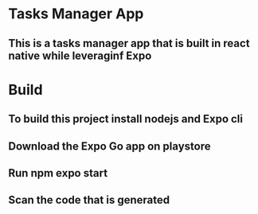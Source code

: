 # Tasks Manager App
## This is a tasks manager app that is built in react native while leveraginf Expo

# Build
## To build this project install nodejs and Expo cli
## Download the Expo Go app on playstore
## Run npm expo start
## Scan the code that is generated
